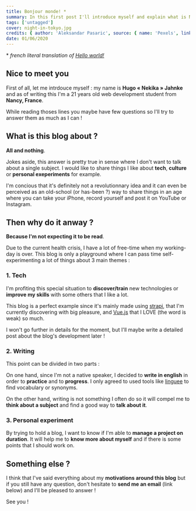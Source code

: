 ```yaml
---
title: Bonjour monde! *
summary: In this first post I'll introduce myself and explain what is Noctambule
tags: ['untagged']
cover: night-in-tokyo.jpg
credits: { author: 'Aleksandar Pasaric', source: { name: 'Pexels', link: 'https://pexels.com' } }
date: 01/06/2020
---
```

\* *french literal translation of [Hello world!](https://fr.wikipedia.org/wiki/Hello_world)* 

## Nice to meet you

First of all, let me intrdouce myself : my name is **Hugo « Nekika » Jahnke** and as of writing this I'm a 21 years old web development student from **Nancy, France**.

While reading thoses lines you maybe have few questions so I'll try to answer them as much as I can !

## What is this blog about ?

**All and nothing**.

Jokes aside, this answer is pretty true in sense where I don't want to talk about a single subject. I would like to share things I like about **tech**, **culture** or **personal exeperiments** for example.

I'm concious that it's definitely not a revolutionnary idea and it can even be perceived as an old-school (or has-been ?)  way to share things in an age where you can take your iPhone, record yourself and post it on YouTube or Instagram.

## Then why do it anway ?

**Because I'm not expecting it to be read**.

Due to the current health crisis, I have a lot of free-time when my working-day is over. This blog is only a playground where I can pass time self-experimenting a lot of things about 3 main themes : 

### 1. Tech
I'm profiting this special situation to **discover/train** new technologies or **improve my skills** with some others that I like a lot.

This blog is a perfect example since it's mainly made using [strapi](https://strapi.io), that I'm currently discovering with big pleasure, and [Vue.js](https://vuejs.org) that I LOVE (the word is weak) so much.

I won't go further in details for the moment, but I'll maybe write a detailed post about the blog's development later !

### 2. Writing
This point can be divided in two parts :

On one hand, since I'm not a native speaker, I decided to **write in english** in order to **practice** and to **progress**. I only agreed to used tools like [linguee](https://linguee.fr) to find vocabulary or synonyms.

On the other hand, writing is not something I often do so it will compel me to **think about a subject** and find a good way to **talk about it**.

### 3. Personal experiment
By trying to hold a blog, I want to know if I'm able to **manage a project on duration**. 
It will help me to **know more about myself** and if there is some points that I should work on.


## Something else ?
I think that I've said everything about my **motivations around this blog** but if you still have any question, don't hesitate to **send me an email** (link below) and I'll be pleased to answer !

See you !
